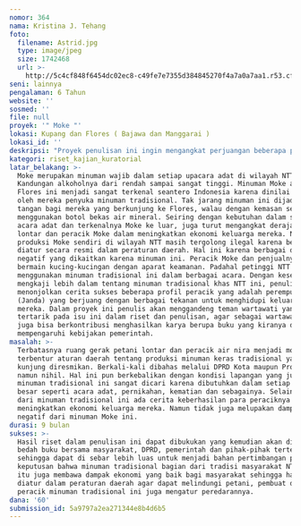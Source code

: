 ```yaml
---
nomor: 364
nama: Kristina J. Tehang
foto:
  filename: Astrid.jpg
  type: image/jpeg
  size: 1742468
  url: >-
    http://5c4cf848f6454dc02ec8-c49fe7e7355d384845270f4a7a0a7aa1.r53.cf2.rackcdn.com/517d98fc-a187-494d-b8ec-3aa03dd13774/Astrid.jpg
seni: lainnya
pengalaman: 6 Tahun
website: ''
sosmed: ''
file: null
proyek: '" Moke "'
lokasi: Kupang dan Flores ( Bajawa dan Manggarai )
lokasi_id: ''
deskripsi: "Proyek penulisan ini ingin mengangkat perjuangan beberapa petani lontar yang mencari alternatif selain membuat gula, mereka juga membuat minuman tradisional yang biasa dikenal dengan nama sopi untuk wilayah Timor atau Moke untuk wilayah Flores. Dimana Sopi atau Moke ini memiliki kadar alkohol dari yang rendah hingga tinggi. Namun dibalik kontroversi pelarangan produksi dan peredaran minuman keras tradisional ini, ada tradisi yang melekat dalam setiap upacara adat masyarakat NTT sejak jaman dahulu hingga kini. Tidak hanya itu, dari penjualan minuman ini kenyataannya dapat membantu banyak petani dan pembuat Moke dalam meningkatkan ekonomi keluarga.\r\nHal ini mendorong penulis ingin menyampaikan kepada masyarakat luas tentang alternatif dalam pertanian, adapun gambaran potret keberhasilan beberapa petani lontar dan peracik air nira menjadi Moke berhasil menghantarkan anak mereka hingga ke pendidikan perguruan tinggi. Selain itu kepada pengambil kebijakan bahwa moke yang merupakan minuman keras tradisional juga telah memberi dampak positif pada masyarakat menjadi mandiri dan berhasil mensejahterakan keluarga mereka. Dalam penulisan buku ini, penulis juga akan menyampaikan sejarah minuman tradisional Moke, proses pembuatannya serta tradisi sebagai minuman wajib dalam setiap acara adat di NTT ( penulis mengambil representatif yaitu wilayah Kupang dan Bajawa, Manggarai Flores. Selanjutnya kajian sosial budaya dan pertanian dari para pakar ( akademisi )."
kategori: riset_kajian_kuratorial
latar_belakang: >-
  Moke merupakan minuman wajib dalam setiap upacara adat di wilayah NTT.
  Kandungan alkoholnya dari rendah sampai sangat tinggi. Minuman Moke asal
  Flores ini menjadi sangat terkenal seantero Indonesia karena dinilai terbaik
  oleh mereka penyuka minuman tradisional. Tak jarang minuman ini dijadikan buah
  tangan bagi mereka yang berkunjung ke Flores, walau dengan kemasan seadanya
  menggunakan botol bekas air mineral. Seiring dengan kebutuhan dalam setiap
  acara adat dan terkenalnya Moke ke luar, juga turut mengangkat derajat petani
  lontar dan peracik Moke dalam meningkatkan ekonomi keluarga mereka. Namun
  produksi Moke sendiri di wilayah NTT masih tergolong ilegal karena belum
  diatur secara resmi dalam peraturan daerah. Hal ini karena berbagai dampak
  negatif yang dikaitkan karena minuman ini. Peracik Moke dan penjualnya seperti
  bermain kucing-kucingan dengan aparat keamanan. Padahal petinggi NTT juga
  menggunakan minuman tradisional ini dalam berbagai acara. Dengan kesempatan
  mengkaji lebih dalam tentang minuman tradisional khas NTT ini, penulis ingin
  menonjolkan cerita sukses beberapa profil peracik yang adalah perempuan
  (Janda) yang berjuang dengan berbagai tekanan untuk menghidupi keluarga
  mereka. Dalam proyek ini penulis akan menggandeng teman wartawati yang
  tertarik pada isu ini dalam riset dan penulisan, agar sebagai wartawati daerah
  juga bisa berkontribusi menghasilkan karya berupa buku yang kiranya dapat
  mempengaruhi kebijakan pemerintah.
masalah: >-
  Terbatasnya ruang gerak petani lontar dan peracik air nira menjadi moke karena
  terbentur aturan daerah tentang produksi minuman keras tradisional yang tak
  kunjung diresmikan. Berkali-kali dibahas melalui DPRD Kota maupun Provinsi
  namun nihil. Hal ini pun berkebalikan dengan kondisi lapangan yang justru
  minuman tradisional ini sangat dicari karena dibutuhkan dalam setiap upacara
  besar seperti acara adat, pernikahan, kematian dan sebagainya. Selain itu,
  dari minuman tradisional ini ada cerita keberhasilan para peraciknya dalam
  meningkatkan ekonomi keluarga mereka. Namun tidak juga melupakan dampak
  negatif dari minuman Moke ini.
durasi: 9 bulan
sukses: >-
  Hasil riset dalam penulisan ini dapat dibukukan yang kemudian akan dilakukan
  bedah buku bersama masyarakat, DPRD, pemerintah dan pihak-pihak tertentu,
  sehingga dapat di sebar lebih luas untuk menjadi bahan pertimbangan pengambil
  keputusan bahwa minuman tradisional bagian dari tradisi masyarakat NTT. Selain
  itu juga membawa dampak ekonomi yang baik bagi masyarakat sehingga harus
  diatur dalam peraturan daerah agar dapat melindungi petani, pembuat dan
  peracik minuman tradisional ini juga mengatur peredarannya.
dana: '60'
submission_id: 5a9797a2ea271344e8b4d6b5
---
```

